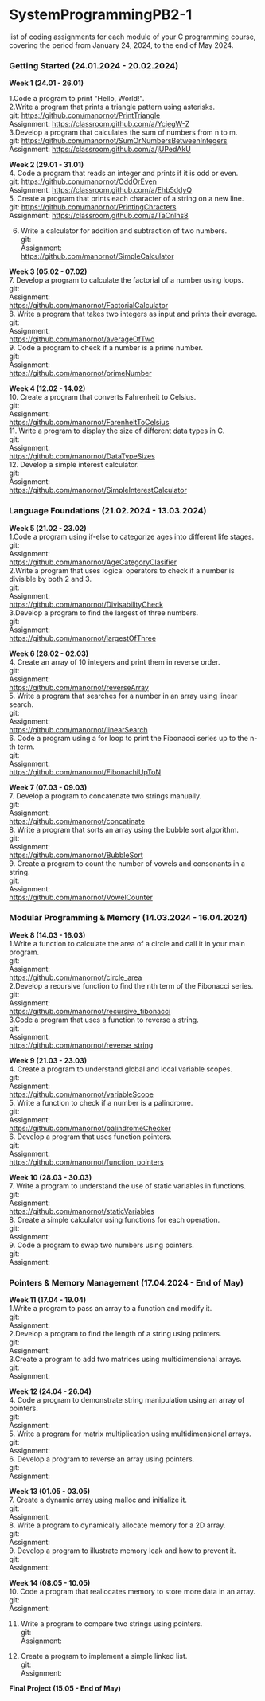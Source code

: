 # SystemProgrammingPB2-1
list of coding assignments for each module of your C programming course, covering the period from January 24, 2024, to the end of May 2024.

### Getting Started (24.01.2024 - 20.02.2024)<br />
**Week 1 (24.01 - 26.01)**<br />

1.Code a program to print "Hello, World!". <br />
2.Write a program that prints a triangle pattern using asterisks. <br />
git: https://github.com/manornot/PrintTriangle <br />
Assignment: https://classroom.github.com/a/YcjegW-Z <br />
3.Develop a program that calculates the sum of numbers from n to m.<br />
git: https://github.com/manornot/SumOrNumbersBetweenIntegers <br />
Assignment: https://classroom.github.com/a/jUPedAkU <br />


**Week 2 (29.01 - 31.01)** <br />
4. Code a program that reads an integer and prints if it is odd or even. <br />
git: https://github.com/manornot/OddOrEven <br />
Assignment: https://classroom.github.com/a/Ehb5ddyQ <br />
5. Create a program that prints each character of a string on a new line. <br />
git: https://github.com/manornot/PrintingChracters <br />
Assignment: https://classroom.github.com/a/TaCnlhs8 <br />

6. Write a calculator for addition and subtraction of two numbers. <br />
git: <br />
Assignment: <br />
https://github.com/manornot/SimpleCalculator <br />

**Week 3 (05.02 - 07.02)** <br />
7. Develop a program to calculate the factorial of a number using loops. <br />
git: <br />
Assignment: <br />
https://github.com/manornot/FactorialCalculator <br />
8. Write a program that takes two integers as input and prints their average. <br />
git: <br />
Assignment: <br />
https://github.com/manornot/averageOfTwo <br />
9. Code a program to check if a number is a prime number. <br />
git: <br />
Assignment: <br />
https://github.com/manornot/primeNumber <br />

**Week 4 (12.02 - 14.02)** <br />
10. Create a program that converts Fahrenheit to Celsius. <br />
git: <br />
Assignment: <br />
https://github.com/manornot/FarenheitToCelsius <br />
11. Write a program to display the size of different data types in C. <br />
git: <br />
Assignment: <br />
https://github.com/manornot/DataTypeSizes <br />
12. Develop a simple interest calculator. <br />
git: <br />
Assignment: <br />
https://github.com/manornot/SimpleInterestCalculator <br />

### Language Foundations (21.02.2024 - 13.03.2024) <br />
**Week 5 (21.02 - 23.02)** <br />
1.Code a program using if-else to categorize ages into different life stages.<br />
git: <br />
Assignment: <br />
https://github.com/manornot/AgeCategoryClasifier <br />
2.Write a program that uses logical operators to check if a number is divisible by both 2 and 3. <br />
git: <br />
Assignment: <br />
https://github.com/manornot/DivisabilityCheck <br />
3.Develop a program to find the largest of three numbers. <br />
git: <br />
Assignment: <br />
https://github.com/manornot/largestOfThree <br />

**Week 6 (28.02 - 02.03)** <br />
4. Create an array of 10 integers and print them in reverse order. <br />
git: <br />
Assignment: <br />
https://github.com/manornot/reverseArray <br />
5. Write a program that searches for a number in an array using linear search. <br />
git: <br />
Assignment: <br />
https://github.com/manornot/linearSearch <br />
6. Code a program using a for loop to print the Fibonacci series up to the n-th term.<br />
git: <br />
Assignment: <br />
https://github.com/manornot/FibonachiUpToN <br />

**Week 7 (07.03 - 09.03)** <br />
7. Develop a program to concatenate two strings manually. <br />
git: <br />
Assignment: <br />
https://github.com/manornot/concatinate <br />
8. Write a program that sorts an array using the bubble sort algorithm. <br />
git: <br />
Assignment: <br />
https://github.com/manornot/BubbleSort <br />
9. Create a program to count the number of vowels and consonants in a string. <br />
git: <br />
Assignment: <br />
https://github.com/manornot/VowelCounter <br />

### Modular Programming & Memory (14.03.2024 - 16.04.2024) <br />
**Week 8 (14.03 - 16.03)** <br />
1.Write a function to calculate the area of a circle and call it in your main program. <br />
git: <br />
Assignment: <br />
https://github.com/manornot/circle_area <br />
2.Develop a recursive function to find the nth term of the Fibonacci series. <br />
git: <br />
Assignment: <br />
https://github.com/manornot/recursive_fibonacci <br />
3.Code a program that uses a function to reverse a string. <br />
git: <br />
Assignment: <br />
https://github.com/manornot/reverse_string <br />

**Week 9 (21.03 - 23.03)** <br />
4. Create a program to understand global and local variable scopes. <br />
git: <br />
Assignment: <br />
https://github.com/manornot/variableScope <br />
5. Write a function to check if a number is a palindrome. <br />
git: <br />
Assignment: <br />
https://github.com/manornot/palindromeChecker <br />
6. Develop a program that uses function pointers. <br />
git: <br />
Assignment: <br />
https://github.com/manornot/function_pointers <br />

**Week 10 (28.03 - 30.03)** <br />
7. Write a program to understand the use of static variables in functions. <br />
git: <br />
Assignment: <br />
https://github.com/manornot/staticVariables <br />
8. Create a simple calculator using functions for each operation. <br />
git: <br />
Assignment: <br />
9. Code a program to swap two numbers using pointers. <br />
git: <br />
Assignment: <br />


### Pointers & Memory Management (17.04.2024 - End of May) <br />
**Week 11 (17.04 - 19.04)**<br />
1.Write a program to pass an array to a function and modify it. <br />
git: <br />
Assignment: <br />
2.Develop a program to find the length of a string using pointers. <br />
git: <br />
Assignment: <br />
3.Create a program to add two matrices using multidimensional arrays. <br />
git: <br />
Assignment: <br />

**Week 12 (24.04 - 26.04)** <br />
4. Code a program to demonstrate string manipulation using an array of pointers. <br />
git: <br />
Assignment: <br />
5. Write a program for matrix multiplication using multidimensional arrays. <br />
git: <br />
Assignment: <br />
6. Develop a program to reverse an array using pointers. <br />
git: <br />
Assignment: <br />

**Week 13 (01.05 - 03.05)** <br />
7. Create a dynamic array using malloc and initialize it. <br />
git: <br />
Assignment: <br />
8. Write a program to dynamically allocate memory for a 2D array.<br />
git: <br />
Assignment: <br />
9. Develop a program to illustrate memory leak and how to prevent it. <br />
git: <br />
Assignment: <br />

**Week 14 (08.05 - 10.05)** <br />
10. Code a program that reallocates memory to store more data in an array. <br />
git: <br />
Assignment: <br />

11. Write a program to compare two strings using pointers. <br />
git: <br />
Assignment: <br />

12. Create a program to implement a simple linked list. <br />
git: <br />
Assignment: <br />

**Final Project (15.05 - End of May)** <br />
